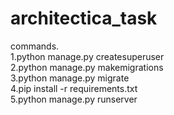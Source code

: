 # architectica_task

commands.</br>
1.python manage.py createsuperuser</br>
2.python manage.py makemigrations</br>
3.python manage.py migrate</br>
4.pip install -r requirements.txt</br>
5.python manage.py runserver</br>
